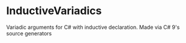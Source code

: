 # InductiveVariadics
Variadic arguments for C# with inductive declaration. Made via C# 9's source generators
